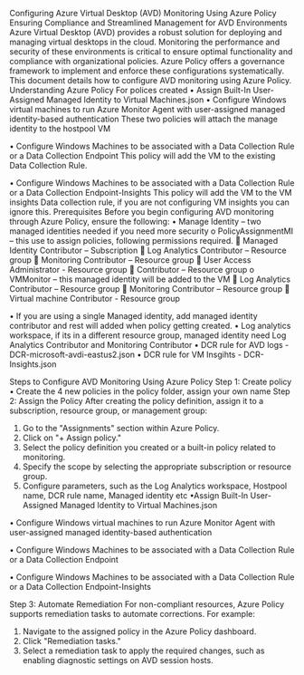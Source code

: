 Configuring Azure Virtual Desktop (AVD) Monitoring Using Azure Policy
Ensuring Compliance and Streamlined Management for AVD Environments
Azure Virtual Desktop (AVD) provides a robust solution for deploying and managing virtual desktops in the cloud. Monitoring the performance and security of these environments is critical to ensure optimal functionality and compliance with organizational policies. Azure Policy offers a governance framework to implement and enforce these configurations systematically. This document details how to configure AVD monitoring using Azure Policy.
Understanding Azure Policy
For polices created 
•	Assign Built-In User-Assigned Managed Identity to Virtual Machines.json
•	Configure Windows virtual machines to run Azure Monitor Agent with user-assigned managed identity-based authentication
These two policies will attach the manage identity to the hostpool VM

•	Configure Windows Machines to be associated with a Data Collection Rule or a Data Collection Endpoint
This policy will add the VM to the existing Data Collection Rule. 

•	Configure Windows Machines to be associated with a Data Collection Rule or a Data Collection Endpoint-Insights
This policy will add the VM to the VM insights Data collection rule, if you are not configuring VM insights you can ignore this. 
Prerequisites
Before you begin configuring AVD monitoring through Azure Policy, ensure the following:
•	Manage Identity – two managed identities needed if you need more security
o	PolicyAssignmentMI – this use to assign policies, following permissions required.
	Managed Identity Contributor – Subscription
	Log Analytics Contributor – Resource group
	Monitoring Contributor – Resource group
	User Access Administrator - Resource group
	Contributor – Resource group
o	VMMonitor – this managed identity will be added to the VM
	Log Analytics Contributor – Resource group
	Monitoring Contributor – Resource group
	Virtual machine Contributor - Resource group

•	If you are using a single Managed identity, add managed identity contributor and rest will added when policy getting created. 
•	Log analytics workspace, if its in a different resource group, managed identity need Log Analytics Contributor and Monitoring Contributor
•	DCR rule for AVD logs - DCR-microsoft-avdi-eastus2.json
•	DCR rule for VM Insgihts - DCR-Insights.json

Steps to Configure AVD Monitoring Using Azure Policy
Step 1: Create policy
•	Create the 4 new policies in the policy folder, assign your own name
Step 2: Assign the Policy
After creating the policy definition, assign it to a subscription, resource group, or management group:
1. Go to the "Assignments" section within Azure Policy.
2. Click on "+ Assign policy."
3. Select the policy definition you created or a built-in policy related to monitoring.
4. Specify the scope by selecting the appropriate subscription or resource group.
5. Configure parameters, such as the Log Analytics workspace, Hostpool name, DCR rule name, Managed identity etc
•Assign Built-In User-Assigned Managed Identity to Virtual Machines.json
 
•	Configure Windows virtual machines to run Azure Monitor Agent with user-assigned managed identity-based authentication
 

•	Configure Windows Machines to be associated with a Data Collection Rule or a Data Collection Endpoint
 

•	Configure Windows Machines to be associated with a Data Collection Rule or a Data Collection Endpoint-Insights
 

Step 3: Automate Remediation
For non-compliant resources, Azure Policy supports remediation tasks to automate corrections. For example:
1. Navigate to the assigned policy in the Azure Policy dashboard.
2. Click "Remediation tasks."
3. Select a remediation task to apply the required changes, such as enabling diagnostic settings on AVD session hosts.

